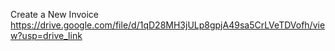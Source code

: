 

Create a New Invoice 
https://drive.google.com/file/d/1qD28MH3jULp8gpjA49sa5CrLVeTDVofh/view?usp=drive_link

